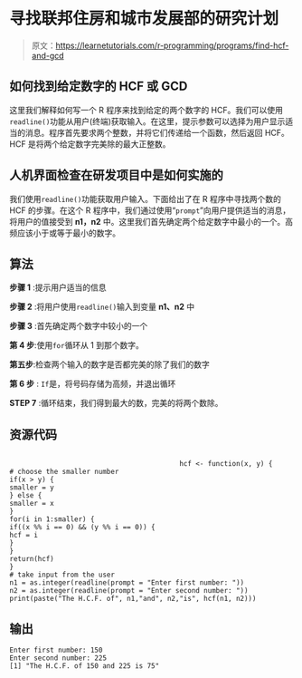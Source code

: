 # 寻找联邦住房和城市发展部的研究计划

> 原文：<https://learnetutorials.com/r-programming/programs/find-hcf-and-gcd>

## 如何找到给定数字的 HCF 或 GCD

这里我们解释如何写一个 R 程序来找到给定的两个数字的 HCF。我们可以使用`readline()`功能从用户(终端)获取输入。在这里，提示参数可以选择为用户显示适当的消息。程序首先要求两个整数，并将它们传递给一个函数，然后返回 HCF。HCF 是将两个给定数字完美除的最大正整数。

## 人机界面检查在研发项目中是如何实施的

我们使用`readline()`功能获取用户输入。下面给出了在 R 程序中寻找两个数的 HCF 的步骤。在这个 R 程序中，我们通过使用“`prompt`”向用户提供适当的消息，将用户的值接受到 **n1，n2** 中。这里我们首先确定两个给定数字中最小的一个。高频应该小于或等于最小的数字。

## 算法

**步骤 1** :提示用户适当的信息

**步骤 2** :将用户使用`readline()`输入到变量 **n1、n2** 中

**步骤 3** :首先确定两个数字中较小的一个

**第 4 步**:使用`for`循环从 1 到那个数字。

**第五步**:检查两个输入的数字是否都完美的除了我们的数字

**第 6 步** : `If`是，将号码存储为高频，并退出循环

**STEP 7** :循环结束，我们得到最大的数，完美的将两个数除。

## 资源代码

```

                                          hcf <- function(x, y) {
# choose the smaller number
if(x > y) {
smaller = y
} else {
smaller = x
}
for(i in 1:smaller) {
if((x %% i == 0) && (y %% i == 0)) {
hcf = i
}
}
return(hcf)
}
# take input from the user
n1 = as.integer(readline(prompt = "Enter first number: "))
n2 = as.integer(readline(prompt = "Enter second number: "))
print(paste("The H.C.F. of", n1,"and", n2,"is", hcf(n1, n2)))

```

## 输出

```
Enter first number: 150
Enter second number: 225
[1] "The H.C.F. of 150 and 225 is 75"
```